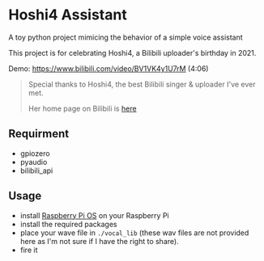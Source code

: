 # Hoshi4 Assistant

A toy python project mimicing the behavior of a simple voice assistant

This project is for celebrating Hoshi4, a Bilibili uploader's birthday in 2021.

Demo: https://www.bilibili.com/video/BV1VK4y1U7rM (4:06)

> Special thanks to Hoshi4, the best Bilibili singer & uploader I've ever met.
>
> Her home page on Bilibili is [here](https://space.bilibili.com/1401928/)

## Requirment

* gpiozero
* pyaudio
* bilibili_api

## Usage

* install [Raspberry Pi OS](https://www.raspberrypi.org/software/) on your Raspberry Pi
* install the required packages
* place your wave file in `./vocal_lib` (these wav files are not provided here as I'm not sure if I have the right to share).
* fire it

